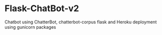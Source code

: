 # Flask-ChatBot-v2
Chatbot using ChatterBot, chatterbot-corpus flask and Heroku deployment using gunicorn packages
